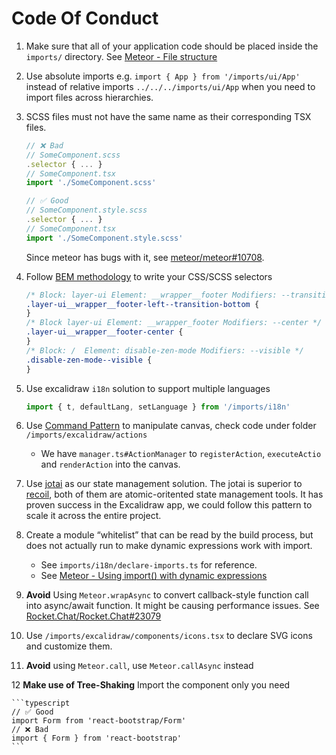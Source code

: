 # Code Of Conduct

1.  Make sure that all of your application code should be placed inside the `imports/` directory. See [Meteor - File structure](https://guide.meteor.com/structure.html#javascript-structure)

2.  Use absolute imports e.g. `import { App } from '/imports/ui/App'` instead of relative imports `../../../imports/ui/App` when you need to import files across hierarchies.

3.  SCSS files must not have the same name as their corresponding TSX files.

    ```typescript
    // ❌ Bad
    // SomeComponent.scss
    .selector { ... }
    // SomeComponent.tsx
    import './SomeComponent.scss'

    // ✅ Good
    // SomeComponent.style.scss
    .selector { ... }
    // SomeComponent.tsx
    import './SomeComponent.style.scss'
    ```

    Since meteor has bugs with it, see [meteor/meteor#10708](https://github.com/meteor/meteor/issues/10708).

4.  Follow [BEM methodology](https://getbem.com/introduction/) to write your CSS/SCSS selectors

    ```css
    /* Block: layer-ui Element: __wrapper__footer Modifiers: --transition-bottom */
    .layer-ui__wrapper__footer-left--transition-bottom {
    }
    /* Block layer-ui Element: __wrapper_footer Modifiers: --center */
    .layer-ui__wrapper__footer-center {
    }
    /* Block: /  Element: disable-zen-mode Modifiers: --visible */
    .disable-zen-mode--visible {
    }
    ```

5.  Use excalidraw `i18n` solution to support multiple languages

    ```typescript
    import { t, defaultLang, setLanguage } from '/imports/i18n'
    ```

6.  Use [Command Pattern](https://refactoring.guru/design-patterns/command) to manipulate canvas, check code under folder `/imports/excalidraw/actions`

    - We have `manager.ts#ActionManager` to `registerAction`, `executeActio` and `renderAction` into the canvas.

7.  Use [jotai](https://jotai.org/) as our state management solution. The jotai is superior to [recoil](https://recoiljs.org/), both of them are atomic-oritented state management tools. It has proven success in the Excalidraw app, we could follow this pattern to scale it across the entire project.

8.  Create a module “whitelist” that can be read by the build process, but does not actually run to make dynamic expressions work with import.

    - See `imports/i18n/declare-imports.ts` for reference.
    - See [Meteor - Using import() with dynamic expressions](https://docs.meteor.com/packages/dynamic-import.html#Using-import-with-dynamic-expressions)

9.  **Avoid** Using `Meteor.wrapAsync` to convert callback-style function call into async/await function. It might be causing performance issues. See [Rocket.Chat/Rocket.Chat#23079](https://github.com/RocketChat/Rocket.Chat/pull/23079)

10. Use `/imports/excalidraw/components/icons.tsx` to declare SVG icons and customize them.

11. **Avoid** using `Meteor.call`, use `Meteor.callAsync` instead

12 **Make use of Tree-Shaking** Import the component only you need

    ```typescript
    // ✅ Good
    import Form from 'react-bootstrap/Form'
    // ❌ Bad
    import { Form } from 'react-bootstrap'
    ```
